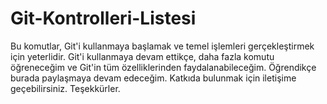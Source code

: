 # Git-Kontrolleri-Listesi
Bu komutlar, Git'i kullanmaya başlamak ve temel işlemleri gerçekleştirmek için yeterlidir. Git'i kullanmaya devam ettikçe, daha fazla komutu öğreneceğim ve Git'in tüm özelliklerinden faydalanabileceğim. Öğrendikçe burada paylaşmaya devam edeceğim. Katkıda bulunmak için iletişime geçebilirsiniz.
Teşekkürler.
